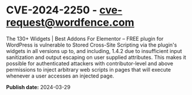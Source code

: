 # CVE-2024-2250 - cve-request@wordfence.com

The 130+ Widgets | Best Addons For Elementor – FREE plugin for WordPress is vulnerable to Stored Cross-Site Scripting via the plugin's widgets in all versions up to, and including, 1.4.2 due to insufficient input sanitization and output escaping on user supplied attributes. This makes it possible for authenticated attackers with contributor-level and above permissions to inject arbitrary web scripts in pages that will execute whenever a user accesses an injected page.

**Publish date:** 2024-03-29
